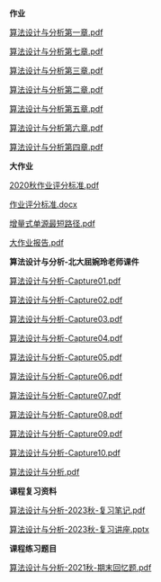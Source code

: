 **作业**

[算法设计与分析第一章.pdf](https://gh.hitcs.cc/https://raw.githubusercontent.com/HIT-OpenCS/CS_Courses/main/公共课程/算法设计与分析/作业/算法设计与分析第一章.pdf)

[算法设计与分析第七章.pdf](https://gh.hitcs.cc/https://raw.githubusercontent.com/HIT-OpenCS/CS_Courses/main/公共课程/算法设计与分析/作业/算法设计与分析第七章.pdf)

[算法设计与分析第三章.pdf](https://gh.hitcs.cc/https://raw.githubusercontent.com/HIT-OpenCS/CS_Courses/main/公共课程/算法设计与分析/作业/算法设计与分析第三章.pdf)

[算法设计与分析第二章.pdf](https://gh.hitcs.cc/https://raw.githubusercontent.com/HIT-OpenCS/CS_Courses/main/公共课程/算法设计与分析/作业/算法设计与分析第二章.pdf)

[算法设计与分析第五章.pdf](https://gh.hitcs.cc/https://raw.githubusercontent.com/HIT-OpenCS/CS_Courses/main/公共课程/算法设计与分析/作业/算法设计与分析第五章.pdf)

[算法设计与分析第六章.pdf](https://gh.hitcs.cc/https://raw.githubusercontent.com/HIT-OpenCS/CS_Courses/main/公共课程/算法设计与分析/作业/算法设计与分析第六章.pdf)

[算法设计与分析第四章.pdf](https://gh.hitcs.cc/https://raw.githubusercontent.com/HIT-OpenCS/CS_Courses/main/公共课程/算法设计与分析/作业/算法设计与分析第四章.pdf)

**大作业**

[2020秋作业评分标准.pdf](https://gh.hitcs.cc/https://raw.githubusercontent.com/HIT-OpenCS/CS_Courses/main/公共课程/算法设计与分析/大作业/2020秋作业评分标准.pdf)

[作业评分标准.docx](https://gh.hitcs.cc/https://raw.githubusercontent.com/HIT-OpenCS/CS_Courses/main/公共课程/算法设计与分析/大作业/作业评分标准.docx)

[增量式单源最短路径.pdf](https://gh.hitcs.cc/https://raw.githubusercontent.com/HIT-OpenCS/CS_Courses/main/公共课程/算法设计与分析/大作业/增量式单源最短路径.pdf)

[大作业报告.pdf](https://gh.hitcs.cc/https://raw.githubusercontent.com/HIT-OpenCS/CS_Courses/main/公共课程/算法设计与分析/大作业/大作业报告.pdf)

**算法设计与分析-北大屈婉玲老师课件**

[算法设计与分析-Capture01.pdf](https://gh.hitcs.cc/https://raw.githubusercontent.com/HIT-OpenCS/CS_Courses/main/公共课程/算法设计与分析/算法设计与分析-北大屈婉玲老师课件/算法设计与分析-Capture01.pdf)

[算法设计与分析-Capture02.pdf](https://gh.hitcs.cc/https://raw.githubusercontent.com/HIT-OpenCS/CS_Courses/main/公共课程/算法设计与分析/算法设计与分析-北大屈婉玲老师课件/算法设计与分析-Capture02.pdf)

[算法设计与分析-Capture03.pdf](https://gh.hitcs.cc/https://raw.githubusercontent.com/HIT-OpenCS/CS_Courses/main/公共课程/算法设计与分析/算法设计与分析-北大屈婉玲老师课件/算法设计与分析-Capture03.pdf)

[算法设计与分析-Capture04.pdf](https://gh.hitcs.cc/https://raw.githubusercontent.com/HIT-OpenCS/CS_Courses/main/公共课程/算法设计与分析/算法设计与分析-北大屈婉玲老师课件/算法设计与分析-Capture04.pdf)

[算法设计与分析-Capture05.pdf](https://gh.hitcs.cc/https://raw.githubusercontent.com/HIT-OpenCS/CS_Courses/main/公共课程/算法设计与分析/算法设计与分析-北大屈婉玲老师课件/算法设计与分析-Capture05.pdf)

[算法设计与分析-Capture06.pdf](https://gh.hitcs.cc/https://raw.githubusercontent.com/HIT-OpenCS/CS_Courses/main/公共课程/算法设计与分析/算法设计与分析-北大屈婉玲老师课件/算法设计与分析-Capture06.pdf)

[算法设计与分析-Capture07.pdf](https://gh.hitcs.cc/https://raw.githubusercontent.com/HIT-OpenCS/CS_Courses/main/公共课程/算法设计与分析/算法设计与分析-北大屈婉玲老师课件/算法设计与分析-Capture07.pdf)

[算法设计与分析-Capture08.pdf](https://gh.hitcs.cc/https://raw.githubusercontent.com/HIT-OpenCS/CS_Courses/main/公共课程/算法设计与分析/算法设计与分析-北大屈婉玲老师课件/算法设计与分析-Capture08.pdf)

[算法设计与分析-Capture09.pdf](https://gh.hitcs.cc/https://raw.githubusercontent.com/HIT-OpenCS/CS_Courses/main/公共课程/算法设计与分析/算法设计与分析-北大屈婉玲老师课件/算法设计与分析-Capture09.pdf)

[算法设计与分析-Capture10.pdf](https://gh.hitcs.cc/https://raw.githubusercontent.com/HIT-OpenCS/CS_Courses/main/公共课程/算法设计与分析/算法设计与分析-北大屈婉玲老师课件/算法设计与分析-Capture10.pdf)

[算法设计与分析.pdf](https://gh.hitcs.cc/https://raw.githubusercontent.com/HIT-OpenCS/CS_Courses/main/公共课程/算法设计与分析/算法设计与分析-北大屈婉玲老师课件/算法设计与分析.pdf)

**课程复习资料**

[算法设计与分析-2023秋-复习笔记.pdf](https://gh.hitcs.cc/https://raw.githubusercontent.com/HIT-OpenCS/CS_Courses/main/公共课程/算法设计与分析/课程复习资料/算法设计与分析-2023秋-复习笔记.pdf)

[算法设计与分析-2023秋-复习讲座.pptx](https://gh.hitcs.cc/https://raw.githubusercontent.com/HIT-OpenCS/CS_Courses/main/公共课程/算法设计与分析/课程复习资料/算法设计与分析-2023秋-复习讲座.pptx)

**课程练习题目**

[算法设计与分析-2021秋-期末回忆题.pdf](https://gh.hitcs.cc/https://raw.githubusercontent.com/HIT-OpenCS/CS_Courses/main/公共课程/算法设计与分析/课程练习题目/算法设计与分析-2021秋-期末回忆题.pdf)

